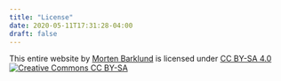 ```yaml
---
title: "License"
date: 2020-05-11T17:31:28-04:00
draft: false
---
```


This entire website by [Morten Barklund](/about) is licensed under [CC BY-SA 4.0 ![Creative Commons CC BY-SA](https://mirrors.creativecommons.org/presskit/buttons/88x31/svg/by-sa.svg)](https://creativecommons.org/licenses/by-sa/4.0)